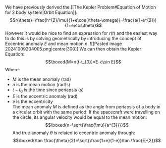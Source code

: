 We have previously derived the [[The Kepler Problem#Equation of Motion for 2 body system|Orbit Equation]]:
$$r(\theta)=\frac{h^{2}/\mu}{1+e\cos(\theta-\omega)}=\frac{a(1-e^{2})}{1+e\cos\theta}$$
However it would be nice to find an expression for $r(t)$ and the easiest way to do this is by solving geometrically by introducing the concept of Eccentric anomaly $E$ and mean motion $n$.
![[Pasted image 20241009204005.png|centre|300]]
We can then obtain the Kepler Equation:
$$\boxed{M=n(t-t_{0})=E-e\sin E}$$
Where:
- $M$ is the mean anomaly (rad)
- $n$ is the mean motion (rad/s)
- $t-t_{0}$ is the time since periapsis (s)
- $E$ is the eccentric anomaly (rad)
- $e$ is the eccentricity
\
The mean anomaly $M$ is defined as the angle from periapsis of a body in a circular orbit with the same period.
If the spacecraft were travelling on the circle, its angular velocity would be equal to the mean motion:
$$\boxed{n=\sqrt{\frac{\mu}{a^{3}}}}$$
And true anomaly $\theta$ is related to eccentric anomaly through:
$$\boxed{\tan \frac{\theta}{2}=\sqrt{\frac{1+e}{1-e}}\tan \frac{E}{2}}$$

